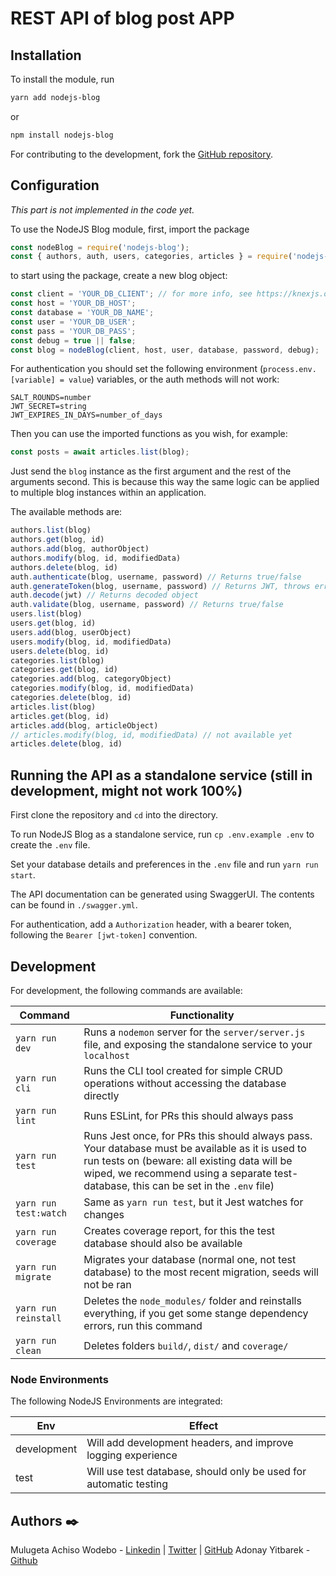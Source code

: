 # REST API of blog post APP

## Installation

To install the module, run

```sh
yarn add nodejs-blog
```

or

```sh
npm install nodejs-blog
```

For contributing to the development, fork the [GitHub repository](https://github.com/daydream-skybreak/webStack-portfolio.git).

## Configuration

*This part is not implemented in the code yet.*

To use the NodeJS Blog module, first, import the package

```js
const nodeBlog = require('nodejs-blog');
const { authors, auth, users, categories, articles } = require('nodejs-blog');
```

to start using the package, create a new blog object:

```js
const client = 'YOUR_DB_CLIENT'; // for more info, see https://knexjs.org/
const host = 'YOUR_DB_HOST';
const database = 'YOUR_DB_NAME';
const user = 'YOUR_DB_USER';
const pass = 'YOUR_DB_PASS';
const debug = true || false;
const blog = nodeBlog(client, host, user, database, password, debug);
```

For authentication you should set the following environment (`process.env.[variable] = value`) variables, or the auth methods will not work:
```
SALT_ROUNDS=number
JWT_SECRET=string
JWT_EXPIRES_IN_DAYS=number_of_days
```

Then you can use the imported functions as you wish, for example:

```js
const posts = await articles.list(blog);
```

Just send the `blog` instance as the first argument and the rest of the arguments second. This is because this way the same logic can be applied to multiple blog instances within an application.

The available methods are:

```js
authors.list(blog)
authors.get(blog, id)
authors.add(blog, authorObject)
authors.modify(blog, id, modifiedData)
authors.delete(blog, id)
auth.authenticate(blog, username, password) // Returns true/false
auth.generateToken(blog, username, password) // Returns JWT, throws error if invalid credentials
auth.decode(jwt) // Returns decoded object
auth.validate(blog, username, password) // Returns true/false
users.list(blog)
users.get(blog, id)
users.add(blog, userObject)
users.modify(blog, id, modifiedData)
users.delete(blog, id)
categories.list(blog)
categories.get(blog, id)
categories.add(blog, categoryObject)
categories.modify(blog, id, modifiedData)
categories.delete(blog, id)
articles.list(blog)
articles.get(blog, id)
articles.add(blog, articleObject)
// articles.modify(blog, id, modifiedData) // not available yet
articles.delete(blog, id)
```

## Running the API as a standalone service (still in development, might not work 100%)

First clone the repository and `cd` into the directory.

To run NodeJS Blog as a standalone service, run `cp .env.example .env` to create the `.env` file.

Set your database details and preferences in the `.env` file and run `yarn run start`.

The API documentation can be generated using SwaggerUI. The contents can be found in `./swagger.yml`.

For authentication, add a `Authorization` header, with a bearer token, following the `Bearer [jwt-token]` convention.

## Development

For development, the following commands are available:

| Command | Functionality |
| - | - |
| `yarn run dev` | Runs a `nodemon` server for the `server/server.js` file, and exposing the standalone service to your `localhost` |
| `yarn run cli` | Runs the CLI tool created for simple CRUD operations without accessing the database directly |
| `yarn run lint` | Runs ESLint, for PRs this should always pass |
| `yarn run test` | Runs Jest once, for PRs this should always pass. Your database must be available as it is used to run tests on (beware: all existing data will be wiped, we recommend using a separate test-database, this can be set in the `.env` file) |
| `yarn run test:watch` | Same as `yarn run test`, but it Jest watches for changes |
| `yarn run coverage` | Creates coverage report, for this the test database should also be available |
| `yarn run migrate` | Migrates your database (normal one, not test database) to the most recent migration, seeds will not be ran |
| `yarn run reinstall` | Deletes the `node_modules/` folder and reinstalls everything, if you get some stange dependency errors, run this command |
| `yarn run clean` | Deletes folders `build/`, `dist/` and `coverage/` |

### Node Environments

The following NodeJS Environments are integrated:

| Env | Effect |
| --- | ------ |
| development | Will add development headers, and improve logging experience |
| test | Will use test database, should only be used for automatic testing |

## Authors :black_nib:

Mulugeta Achiso Wodebo - [Linkedin](https://www.linkedin.com/in/mulugeta-wodebo-843118170) | [Twitter](https://twitter.com/anem_achiso) | [GitHub](https://github.com/Anemachiso)
Adonay Yitbarek - [Github](https://github.com/daydream-skybreak)
